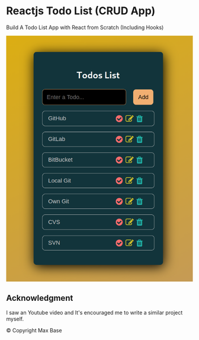 # Reactjs Todo List (CRUD App)

Build A Todo List App with React from Scratch (Including Hooks)

![Reactjs Todo List](demo.png)

## Acknowledgment

I saw an Youtube video and It's encouraged me to write a similar project myself.

© Copyright Max Base

